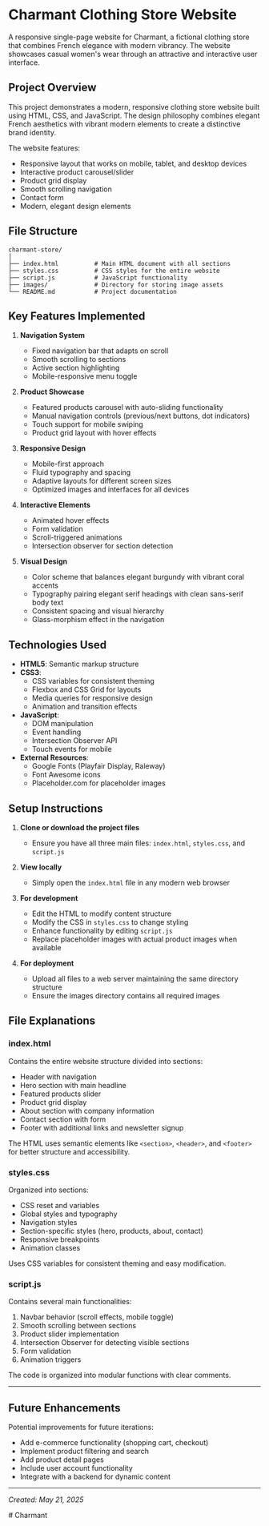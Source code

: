 # Charmant Clothing Store Website

A responsive single-page website for Charmant, a fictional clothing store that combines French elegance with modern vibrancy. The website showcases casual women's wear through an attractive and interactive user interface.

## Project Overview

This project demonstrates a modern, responsive clothing store website built using HTML, CSS, and JavaScript. The design philosophy combines elegant French aesthetics with vibrant modern elements to create a distinctive brand identity.

The website features:
- Responsive layout that works on mobile, tablet, and desktop devices
- Interactive product carousel/slider
- Product grid display
- Smooth scrolling navigation
- Contact form
- Modern, elegant design elements

## File Structure

```
charmant-store/
│
├── index.html          # Main HTML document with all sections
├── styles.css          # CSS styles for the entire website
├── script.js           # JavaScript functionality
├── images/             # Directory for storing image assets
└── README.md           # Project documentation
```

## Key Features Implemented

1. **Navigation System**
   - Fixed navigation bar that adapts on scroll
   - Smooth scrolling to sections
   - Active section highlighting
   - Mobile-responsive menu toggle

2. **Product Showcase**
   - Featured products carousel with auto-sliding functionality
   - Manual navigation controls (previous/next buttons, dot indicators)
   - Touch support for mobile swiping
   - Product grid layout with hover effects

3. **Responsive Design**
   - Mobile-first approach
   - Fluid typography and spacing
   - Adaptive layouts for different screen sizes
   - Optimized images and interfaces for all devices

4. **Interactive Elements**
   - Animated hover effects
   - Form validation
   - Scroll-triggered animations
   - Intersection observer for section detection

5. **Visual Design**
   - Color scheme that balances elegant burgundy with vibrant coral accents
   - Typography pairing elegant serif headings with clean sans-serif body text
   - Consistent spacing and visual hierarchy
   - Glass-morphism effect in the navigation

## Technologies Used

- **HTML5**: Semantic markup structure
- **CSS3**: 
  - CSS variables for consistent theming
  - Flexbox and CSS Grid for layouts
  - Media queries for responsive design
  - Animation and transition effects
- **JavaScript**:
  - DOM manipulation
  - Event handling
  - Intersection Observer API
  - Touch events for mobile
- **External Resources**:
  - Google Fonts (Playfair Display, Raleway)
  - Font Awesome icons
  - Placeholder.com for placeholder images

## Setup Instructions

1. **Clone or download the project files**
   - Ensure you have all three main files: `index.html`, `styles.css`, and `script.js`

2. **View locally**
   - Simply open the `index.html` file in any modern web browser

3. **For development**
   - Edit the HTML to modify content structure
   - Modify the CSS in `styles.css` to change styling
   - Enhance functionality by editing `script.js`
   - Replace placeholder images with actual product images when available

4. **For deployment**
   - Upload all files to a web server maintaining the same directory structure
   - Ensure the images directory contains all required images

## File Explanations

### index.html
Contains the entire website structure divided into sections:
- Header with navigation
- Hero section with main headline
- Featured products slider
- Product grid display
- About section with company information
- Contact section with form
- Footer with additional links and newsletter signup

The HTML uses semantic elements like `<section>`, `<header>`, and `<footer>` for better structure and accessibility.

### styles.css
Organized into sections:
- CSS reset and variables
- Global styles and typography
- Navigation styles
- Section-specific styles (hero, products, about, contact)
- Responsive breakpoints
- Animation classes

Uses CSS variables for consistent theming and easy modification.

### script.js
Contains several main functionalities:
1. Navbar behavior (scroll effects, mobile toggle)
2. Smooth scrolling between sections
3. Product slider implementation
4. Intersection Observer for detecting visible sections
5. Form validation
6. Animation triggers

The code is organized into modular functions with clear comments.

---

## Future Enhancements

Potential improvements for future iterations:
- Add e-commerce functionality (shopping cart, checkout)
- Implement product filtering and search
- Add product detail pages
- Include user account functionality
- Integrate with a backend for dynamic content

---

*Created: May 21, 2025*

#   C h a r m a n t  
 